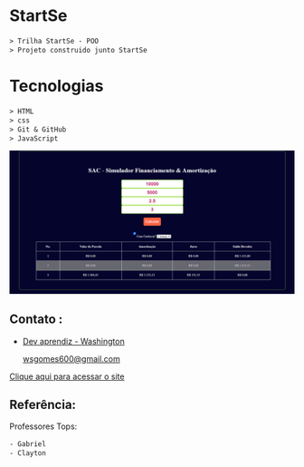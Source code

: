 # StartSe 
    > Trilha StartSe - POO
    > Projeto construido junto StartSe

#  Tecnologias
    > HTML 
    > css
    > Git & GitHub
    > JavaScript


 ![preview](./preview.png)


## Contato :
- [Dev aprendiz - Washington](https://washingtongomes.github.io/simulador-financeiro/)

    wsgomes600@gmail.com

[Clique aqui para acessar o site](https://washingtongomes.github.io/)
## Referência:

Professores Tops:

    - Gabriel
    - Clayton
